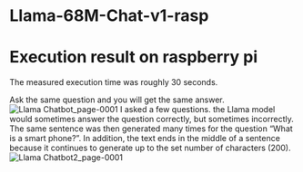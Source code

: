 # Llama-68M-Chat-v1-rasp
# Execution result on raspberry pi
The measured execution time was roughly 30 seconds.

Ask the same question and you will get the same answer.
![Llama Chatbot_page-0001](https://github.com/user-attachments/assets/dd926e7a-130b-4536-b9da-dd1824383123)
I asked a few questions. the Llama model would sometimes answer the question correctly, but sometimes incorrectly. The same sentence was then generated many times for the question “What is a smart phone?”. In addition, the text ends in the middle of a sentence because it continues to generate up to the set number of characters (200).
![Llama Chatbot2_page-0001](https://github.com/user-attachments/assets/9c62b013-3b4c-4157-a7d0-5e50e493b48a)
